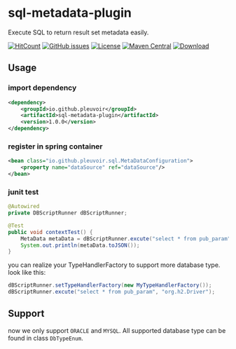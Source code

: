 
# sql-metadata-plugin

Execute SQL to return result set metadata easily.

[![HitCount](http://hits.dwyl.io/pleuvoir/sql-metadata-plugin.svg)](http://hits.dwyl.io/pleuvoir/sql-metadata-plugin) 
[![GitHub issues](https://img.shields.io/github/issues/pleuvoir/sql-metadata-plugin.svg)](https://github.com/pleuvoir/sql-metadata-plugin/issues)
[![License](https://img.shields.io/badge/License-Apache%202.0-blue.svg?label=license)](https://github.com/pleuvoir/sql-metadata-plugin/blob/master/LICENSE)
[![Maven Central](https://img.shields.io/maven-central/v/io.github.pleuvoir/sql-metadata-plugin.svg?label=maven%20central)](https://oss.sonatype.org/#nexus-search;quick~sql-metadata-plugin)
[![Download](https://img.shields.io/badge/downloads-master-green.svg)](https://codeload.github.com/pleuvoir/sql-metadata-plugin/zip/master)

## Usage

### import dependency

```xml
<dependency>
	<groupId>io.github.pleuvoir</groupId>
	<artifactId>sql-metadata-plugin</artifactId>
	<version>1.0.0</version>
</dependency>
```

### register in spring container

```xml
<bean class="io.github.pleuvoir.sql.MetaDataConfiguration">
	<property name="dataSource" ref="dataSource"/>
</bean>
```

### junit test

```java
@Autowired
private DBScriptRunner dBScriptRunner;

@Test
public void contextTest() {
	MetaData metaData = dBScriptRunner.excute("select * from pub_param", DbTypeEnum.ORACLE);
	System.out.println(metaData.toJSON());
}
```

you can realize your TypeHandlerFactory to support more database type. look like this:

```java
dBScriptRunner.setTypeHandlerFactory(new MyTypeHandlerFactory());
dBScriptRunner.excute("select * from pub_param", "org.h2.Driver");
```

## Support

now we only support `ORACLE` and `MYSQL`. All supported database type can be found in class `DbTypeEnum`.


